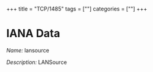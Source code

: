 +++
title = "TCP/1485"
tags = [""]
categories = [""]
+++

# IANA Data

_Name:_ lansource

_Description:_ LANSource

